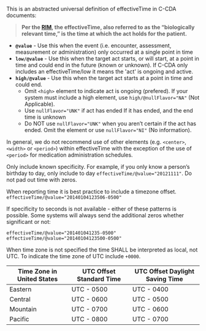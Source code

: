 This is an abstracted universal definition of effectiveTime in C-CDA documents:

> **Per the [RIM](https://hl7.org/cda/stds/online-navigation/infrastructure/rim/rim.htm#Act-effectiveTime-att), the effectiveTime, also referred to as the “biologically relevant time,” is the time at which the act holds for the patient.**

- **`@value`** - Use this when the event (i.e. encounter, assessment, measurement or administration) only occurred at a single point in time
- **`low/@value`** - Use this when the target act starts, or will start, at a point in time and could end in the future (known or unknown). If C-CDA only includes an effectiveTime/low it means the 'act' is ongoing and active.
- **`high/@value`** - Use this when the target act starts at a point in time and could end. 
  - Omit `<high>` element to indicate act is ongoing (prefered). If your system must include a high element, use `high/@nullFlavor="NA"` (Not Applicable). 
  - Use `nullFlavor="UNK"` if act has ended If it has ended, and the end time is unknown
  - Do NOT use `nullFlavor="UNK"` when you aren’t certain if the act has ended. Omit the element or use `nullFlavor="NI"` (No information).

In general, we do not recommend use of other elements (e.g. `<center>`, `<width>` or `<period>`) within effectiveTime with the exception of the use of `<period>` for medication administration schedules.

Only include known specificity. For example, if you only know a person’s birthday to day, only include to day `effectiveTime/@value="20121111"`. Do not pad out time with zeros.

When reporting time it is best practice to include a timezone offset. `effectiveTime/@value="20140104123506-0500"`

If specificity to seconds is not available - either of these patterns is possible. Some systems will always send the additional zeros whether significant or not:

 `effectiveTime/@value="201401041235-0500"`
 `effectiveTime/@value="20140104123500-0500"`

When time zone is not specified the time SHALL be interpreted as local, not UTC. To indicate the time zone of UTC include `+0000`.

| Time Zone in United States | UTC Offset Standard Time | UTC Offset Daylight Saving Time |
|---------------------------|-------------------------|----------------------------------|
| Eastern                   | UTC - 0500              | UTC - 0400                       |
| Central                   | UTC - 0600              | UTC - 0500                       |
| Mountain                  | UTC - 0700              | UTC - 0600                       |
| Pacific                   | UTC - 0800              | UTC - 0700                       |